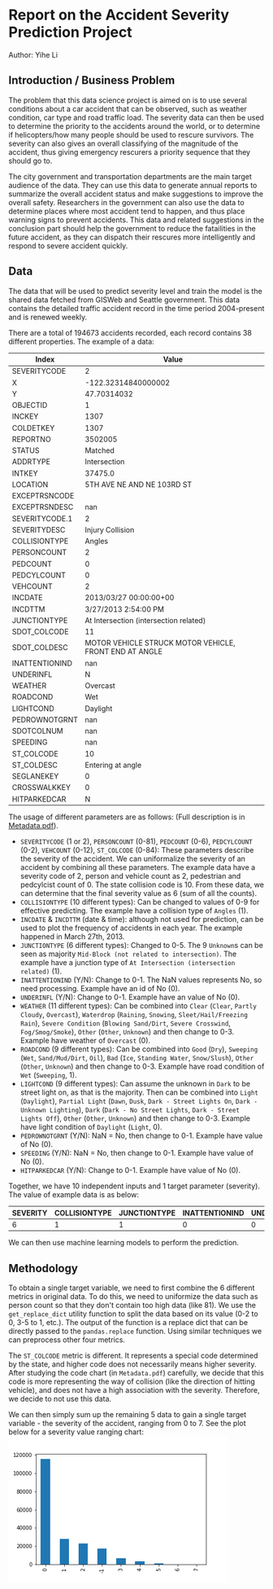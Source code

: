 # Report on the Accident Severity Prediction Project
Author: Yihe Li

## Introduction / Business Problem
The problem that this data science project is aimed on is to use several conditions about a car accident that can be observed, such as 
weather condition, car type and road traffic load. The severity data can then be used to determine the priority to the accidents around the world, 
or to determine if helicopters/how many people should be used to rescure survivors. The severity can also gives an overall classifying of the magnitude 
of the accident, thus giving emergency rescurers a priority sequence that they should go to.

The city government and transportation departments are the main target audience of the data. They can use this data to 
generate annual reports to summarize the overall accident status and make suggestions to improve the overall safety. Researchers 
in the government can also use the data to determine places where most accident tend to happen, and thus place warning signs to prevent accidents.
This data and related suggestions in the conclusion part should help the government to reduce the fatailities in the future accident, 
as they can dispatch their rescures more intelligently and respond to severe accident quickly.

## Data
The data that will be used to predict severity level and train the model is the shared data fetched from GISWeb and Seattle government. 
This data contains the detailed traffic accident record in the time period 2004-present and is renewed weekly.

There are a total of 194673 accidents recorded, each record contains 38 different properties. The example of a data:

| Index          | Value                                                  |
|----------------|--------------------------------------------------------|
| SEVERITYCODE   | 2                                                      |
| X              | -122.32314840000002                                    |
| Y              | 47.70314032                                            |
| OBJECTID       | 1                                                      |
| INCKEY         | 1307                                                   |
| COLDETKEY      | 1307                                                   |
| REPORTNO       | 3502005                                                |
| STATUS         | Matched                                                |
| ADDRTYPE       | Intersection                                           |
| INTKEY         | 37475.0                                                |
| LOCATION       | 5TH AVE NE AND NE 103RD ST                             |
| EXCEPTRSNCODE  |                                                        |
| EXCEPTRSNDESC  | nan                                                    |
| SEVERITYCODE.1 | 2                                                      |
| SEVERITYDESC   | Injury Collision                                       |
| COLLISIONTYPE  | Angles                                                 |
| PERSONCOUNT    | 2                                                      |
| PEDCOUNT       | 0                                                      |
| PEDCYLCOUNT    | 0                                                      |
| VEHCOUNT       | 2                                                      |
| INCDATE        | 2013/03/27 00:00:00+00                                 |
| INCDTTM        | 3/27/2013 2:54:00 PM                                   |
| JUNCTIONTYPE   | At Intersection (intersection related)                 |
| SDOT_COLCODE   | 11                                                     |
| SDOT_COLDESC   | MOTOR VEHICLE STRUCK MOTOR VEHICLE, FRONT END AT ANGLE |
| INATTENTIONIND | nan                                                    |
| UNDERINFL      | N                                                      |
| WEATHER        | Overcast                                               |
| ROADCOND       | Wet                                                    |
| LIGHTCOND      | Daylight                                               |
| PEDROWNOTGRNT  | nan                                                    |
| SDOTCOLNUM     | nan                                                    |
| SPEEDING       | nan                                                    |
| ST_COLCODE     | 10                                                     |
| ST_COLDESC     | Entering at angle                                      |
| SEGLANEKEY     | 0                                                      |
| CROSSWALKKEY   | 0                                                      |
| HITPARKEDCAR   | N                                                      |

The usage of different parameters are as follows:
(Full description is in [Metadata.pdf](https://github.com/Mick235711/Coursera_Capstone/blob/main/Metadata.pdf)).
- `SEVERITYCODE` (1 or 2), `PERSONCOUNT` (0-81), `PEDCOUNT` (0-6), `PEDCYLCOUNT` (0-2), `VEHCOUNT` (0-12), `ST_COLCODE` (0-84): 
  These parameters describe the severity of the accident. We can uniformalize the severity of an accident by combining all these parameters. 
  The example data have a severity code of 2, person and vehicle count as 2, pedestrian and pedcylcist count of 0. The state collision code is 10.
  From these data, we can determine that the final severity value as 6 (sum of all the counts).
- `COLLISIONTYPE` (10 different types): Can be changed to values of 0-9 for effective predicting. The example have a collision type of `Angles` (1).
- `INCDATE` & `INCDTTM` (date & time): although not used for prediction, can be used to plot the frequency of accidents in each year. The example happened in March 27th, 2013.
- `JUNCTIONTYPE` (6 different types): Changed to 0-5. The 9 `Unknown`s can be seen as majority `Mid-Block (not related to intersection)`.
  The example have a junction type of `At Intersection (intersection related)` (1).
- `INATTENTIONIND` (Y/N): Change to 0-1. The NaN values represents No, so need processing. Example have an id of No (0).
- `UNDERINFL` (Y/N): Change to 0-1. Example have an value of No (0).
- `WEATHER` (11 different types): Can be combined into 
  `Clear` (`Clear`, `Partly Cloudy`, `Overcast`), 
  `Waterdrop` (`Raining`, `Snowing`, `Sleet/Hail/Freezing Rain`), 
  `Severe Condition` (`Blowing Sand/Dirt`, `Severe Crosswind`, `Fog/Smog/Smoke`),
  `Other` (`Other`, `Unknown`) and then change to 0-3. Example have weather of `Overcast` (0).
- `ROADCOND` (9 different types): Can be combined into 
  `Good` (`Dry`), 
  `Sweeping` (`Wet`, `Sand/Mud/Dirt`, `Oil`), 
  `Bad` (`Ice`, `Standing Water`, `Snow/Slush`), 
  `Other` (`Other`, `Unknown`) and then change to 0-3. Example have road condition of `Wet` (`Sweeping`, 1).
- `LIGHTCOND` (9 different types): Can assume the unknown in `Dark` to be street light on, as that is the majority. Then can be combined into 
  `Light` (`Daylight`), 
  `Partial Light` (`Dawn`, `Dusk`, `Dark - Street Lights On`, `Dark - Unknown Lighting`),
  `Dark` (`Dark - No Street Lights`, `Dark - Street Lights Off`),
  `Other` (`Other`, `Unknown`) and then change to 0-3. Example have light condition of `Daylight` (`Light`, 0).
- `PEDROWNOTGRNT` (Y/N): NaN = No, then change to 0-1. Example have value of No (0).
- `SPEEDING` (Y/N): NaN = No, then change to 0-1. Example have value of No (0).
- `HITPARKEDCAR` (Y/N): Change to 0-1. Example have value of No (0).

Together, we have 10 independent inputs and 1 target parameter (severity). The value of example data is as below:

|   SEVERITY |   COLLISIONTYPE |   JUNCTIONTYPE |   INATTENTIONIND |   UNDERINFL |   WEATHER |   ROADCOND |   LIGHTCOND |   PEDROWNOTGRANT |   SPEEDING |   HITPARKEDCAR |
|------------|-----------------|----------------|------------------|-------------|-----------|------------|-------------|------------------|------------|----------------|
|          6 |               1 |              1 |                0 |           0 |         0 |          1 |           0 |                0 |          0 |              0 |

We can then use machine learning models to perform the prediction.

## Methodology
To obtain a single target variable, we need to first combine the 6 different metrics in original data. To do this, we need to uniformize the data such as person count 
so that they don't contain too high data (like 81). We use the `get_replace_dict` utility function to split the data based on its value (0-2 to 0, 3-5 to 1, etc.). 
The output of the function is a replace dict that can be directly passed to the `pandas.replace` function. Using similar techniques we can preprocess other four metrics.

The `ST_COLCODE` metric is different. It represents a special code determined by the state, and higher code does not necessarily means higher severity. After studying the code 
chart (in `Metadata.pdf`) carefully, we decide that this code is more representing the way of collision (like the direction of hitting vehicle), and does not have a high association 
with the severity. Therefore, we decide to not use this data.

We can then simply sum up the remaining 5 data to gain a single target variable - the severity of the accident, ranging from 0 to 7. See the plot below for a severity value ranging chart:
![Severity Value Bar Chart](https://github.com/Mick235711/Coursera_Capstone/blob/main/images/severity_array_value.png)



